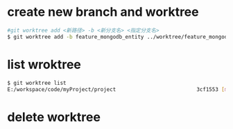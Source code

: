 # create new branch and worktree
```bash
#git worktree add <新路径> -b <新分支名> <指定分支名>
$ git worktree add -b feature_mongodb_entity ../worktree/feature_mongodb_entity
```

# list wroktree
```bash
$ git worktree list
E:/workspace/code/myProject/project                          3cf1553 [main]
```

# delete worktree 
```bash

```